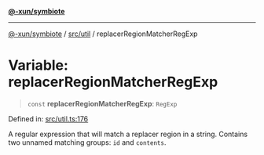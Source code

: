 [**@-xun/symbiote**](../../../README.md)

***

[@-xun/symbiote](../../../README.md) / [src/util](../README.md) / replacerRegionMatcherRegExp

# Variable: replacerRegionMatcherRegExp

> `const` **replacerRegionMatcherRegExp**: `RegExp`

Defined in: [src/util.ts:176](https://github.com/Xunnamius/symbiote/blob/69d7b76e5696ff589285094e16ec41aa92317af3/src/util.ts#L176)

A regular expression that will match a replacer region in a string. Contains
two unnamed matching groups: `id` and `contents`.
